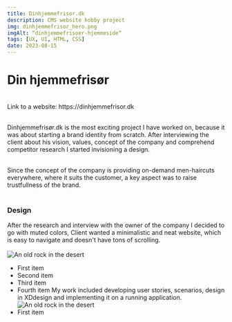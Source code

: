 ```yaml
---
title: Dinhjemmefrisor.dk
description: CMS website hobby project
img: dinhjemmefrisor_hero.png
imgAlt: “dinhjemmefrisoer-hjemmeside“
tags: [UX, UI, HTML, CSS]
date: 2023-08-15
---
```


# Din hjemmefrisør
<br>
Link to a website: https://dinhjemmefrisor.dk
<br>
<br>

Dinhjemmefrisør.dk is the most exciting project I have worked on, because it was about starting a brand identity from scratch. After interviewing the client about his vision, values, concept of the company and comprehend competitor research I started invisioning a design. 
<br>
<br>


Since the concept of the company is providing on-demand men-haircuts everywhere, where it suits the customer, a key aspect was to raise trustfullness of the brand. 
<br>
<br>

### Design
After the research and interview with the owner of the company I decided to go with muted colors, 
Client wanted a minimalistic and neat website, which is easy to navigate and doesn't have tons of scrolling. 
<br>
<br>
![An old rock in the desert](/img/dinhjemmefrisor_hero.png)
- First item
- Second item
- Third item
- Fourth item
My work included developing user stories, scenarios, design in XDdesign and implementing it on a running application.
![An old rock in the desert](/img/dinhjemmefrisor_frontpage.png)
- First item